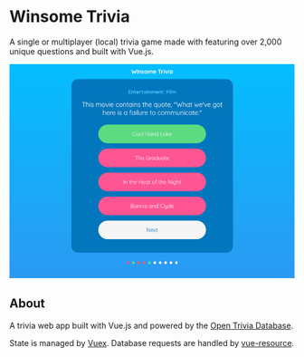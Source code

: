 # Winsome Trivia

A single or multiplayer (local) trivia game made with featuring over 2,000 unique questions and built with Vue.js.

<div align="center">
  <img alt="Winsome Trivia screenshot" src=".github/winsome.png" width="800px">
</div>

## About
A trivia web app built with Vue.js and powered by the [Open Trivia Database](https://opentdb.com/).

State is managed by [Vuex](https://github.com/vuejs/vuex). Database requests are handled by [vue-resource](https://github.com/pagekit/vue-resource).
